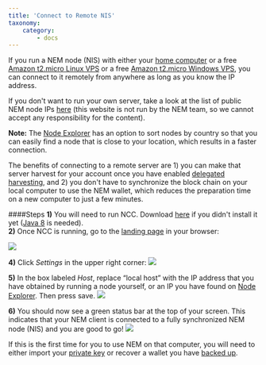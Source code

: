 ```yaml
---
title: 'Connect to Remote NIS'
taxonomy:
    category:
        - docs
---
```


If you run a NEM node (NIS) with either your [home computer](http://blog.nem.io/easy-configuration-guide-opening-port-7890/) or a free [Amazon t2.micro Linux VPS](http://blog.nem.io/create-a-linux-vps/) or a free [Amazon t2.micro Windows VPS](http://blog.nem.io/create-a-windows-vps/), you can connect to it remotely from anywhere as long as you know the IP address.   
 
If you don't want to run your own server, take a look at the list of public NEM node IPs [here](http://www.nodeexplorer.com/) (this website is not run by the NEM team, so we cannot accept any responsibility for the content).  

**Note:** The [Node Explorer](http://www.nodeexplorer.com/) has an option to sort nodes by country so that you can easily find a node that is close to your location, which results in a faster connection.  
   
The benefits of connecting to a remote server are 1) you can make that server harvest for your account once you have enabled [delegated harvesting](http://blog.nem.io/how-local-and-delegated-harvesting-works/), and 2) you don't have to synchronize the block chain on your local computer to use the NEM wallet, which reduces the preparation time on a new computer to just a few minutes.

####Steps
**1)**	You will need to run NCC. Download [here](http://nem.io/install.html) if you didn't install it yet ([Java 8](http://blog.nem.io/how-to-install-java-8-64-bit-on-windows/) is needed).  
**2)** Once NCC is running, go to the [landing page](http://localhost:8989/ncc/web/index.html) in your browser:

![](/content/images/2015/05/Screenshot-2015-05-31-13-09-24.png)  

**4)**	Click *Settings* in the upper right corner:
![](/content/images/2015/05/Screenshot-2015-05-31-13-11-08.png)

**5)**	In the box labeled *Host*, replace “local host” with the IP address that you have obtained by running a node yourself, or an IP you have found on [Node Explorer](http://www.nodeexplorer.com/). Then press save.
![](/content/images/2015/05/Screenshot-2015-05-31-13-11-32.png)
 
**6)**	You should now see a green status bar at the top of your screen. This indicates that your NEM client is connected to a fully synchronized NEM node (NIS) and you are good to go! 
![](/content/images/2015/05/Screenshot-2015-05-31-13-11-44.png)

If this is the first time for you to use NEM on that computer, you will need to either import your [private key](http://blog.nem.io/getting-started-with-nem/) or recover a wallet you have [backed up](http://blog.nem.io/how-to-find-export-or-delete-your-wallet-and-address-book-file/).
